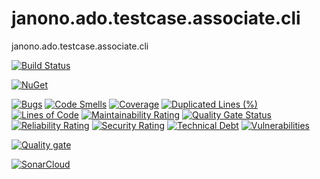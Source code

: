 # janono.ado.testcase.associate.cli
 janono.ado.testcase.associate.cli
 
 
 [![Build Status](https://dev.azure.com/janono-pub/Janono.Ado.TestCase.Associate/_apis/build/status/janono.ado.testcase.associate-ci%20dotnet%206.0?branchName=master)](https://dev.azure.com/janono-pub/Janono.Ado.TestCase.Associate/_build/latest?definitionId=33&branchName=master)

[![NuGet](https://img.shields.io/nuget/v/janono.ado.testcase.associate.svg?style=flat-square&label=nuget)](https://www.nuget.org/packages/janono.ado.testcase.associate/) 

[![Bugs](https://sonarcloud.io/api/project_badges/measure?project=JanuszNowak_janono.ado.testcase.associate&metric=bugs)](https://sonarcloud.io/dashboard?id=JanuszNowak_janono.ado.testcase.associate)
[![Code Smells](https://sonarcloud.io/api/project_badges/measure?project=JanuszNowak_janono.ado.testcase.associate&metric=code_smells)](https://sonarcloud.io/dashboard?id=JanuszNowak_janono.ado.testcase.associate)
[![Coverage](https://sonarcloud.io/api/project_badges/measure?project=JanuszNowak_janono.ado.testcase.associate&metric=coverage)](https://sonarcloud.io/dashboard?id=JanuszNowak_janono.ado.testcase.associate)
[![Duplicated Lines (%)](https://sonarcloud.io/api/project_badges/measure?project=JanuszNowak_janono.ado.testcase.associate&metric=duplicated_lines_density)](https://sonarcloud.io/dashboard?id=JanuszNowak_janono.ado.testcase.associate)
[![Lines of Code](https://sonarcloud.io/api/project_badges/measure?project=JanuszNowak_janono.ado.testcase.associate&metric=ncloc)](https://sonarcloud.io/dashboard?id=JanuszNowak_janono.ado.testcase.associate)
[![Maintainability Rating](https://sonarcloud.io/api/project_badges/measure?project=JanuszNowak_janono.ado.testcase.associate&metric=sqale_rating)](https://sonarcloud.io/dashboard?id=JanuszNowak_janono.ado.testcase.associate)
[![Quality Gate Status](https://sonarcloud.io/api/project_badges/measure?project=JanuszNowak_janono.ado.testcase.associate&metric=alert_status)](https://sonarcloud.io/dashboard?id=JanuszNowak_janono.ado.testcase.associate)
[![Reliability Rating](https://sonarcloud.io/api/project_badges/measure?project=JanuszNowak_janono.ado.testcase.associate&metric=reliability_rating)](https://sonarcloud.io/dashboard?id=JanuszNowak_janono.ado.testcase.associate)
[![Security Rating](https://sonarcloud.io/api/project_badges/measure?project=JanuszNowak_janono.ado.testcase.associate&metric=security_rating)](https://sonarcloud.io/dashboard?id=JanuszNowak_janono.ado.testcase.associate)
[![Technical Debt](https://sonarcloud.io/api/project_badges/measure?project=JanuszNowak_janono.ado.testcase.associate&metric=sqale_index)](https://sonarcloud.io/dashboard?id=JanuszNowak_janono.ado.testcase.associate)
[![Vulnerabilities](https://sonarcloud.io/api/project_badges/measure?project=JanuszNowak_janono.ado.testcase.associate&metric=vulnerabilities)](https://sonarcloud.io/dashboard?id=JanuszNowak_janono.ado.testcase.associate)

[![Quality gate](https://sonarcloud.io/api/project_badges/quality_gate?project=JanuszNowak_janono.ado.testcase.associate)](https://sonarcloud.io/dashboard?id=JanuszNowak_janono.ado.testcase.associate)

[![SonarCloud](https://sonarcloud.io/images/project_badges/sonarcloud-white.svg)](https://sonarcloud.io/dashboard?id=JanuszNowak_janono.ado.testcase.associate)
